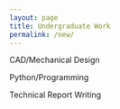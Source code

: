```yaml
---
layout: page
title: Undergraduate Work
permalink: /new/
---
```

CAD/Mechanical Design

Python/Programming

Technical Report Writing


